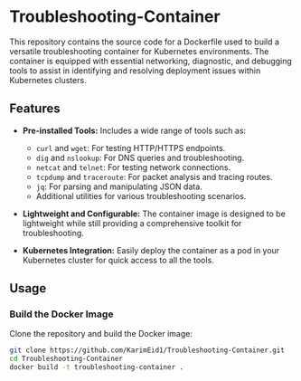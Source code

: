 # Troubleshooting-Container

This repository contains the source code for a Dockerfile used to build a versatile troubleshooting container for Kubernetes environments. The container is equipped with essential networking, diagnostic, and debugging tools to assist in identifying and resolving deployment issues within Kubernetes clusters.

## Features

- **Pre-installed Tools:** Includes a wide range of tools such as:
  - `curl` and `wget`: For testing HTTP/HTTPS endpoints.
  - `dig` and `nslookup`: For DNS queries and troubleshooting.
  - `netcat` and `telnet`: For testing network connections.
  - `tcpdump` and `traceroute`: For packet analysis and tracing routes.
  - `jq`: For parsing and manipulating JSON data.
  - Additional utilities for various troubleshooting scenarios.

- **Lightweight and Configurable:** The container image is designed to be lightweight while still providing a comprehensive toolkit for troubleshooting.

- **Kubernetes Integration:** Easily deploy the container as a pod in your Kubernetes cluster for quick access to all the tools.

## Usage

### Build the Docker Image

Clone the repository and build the Docker image:

```bash
git clone https://github.com/KarimEid1/Troubleshooting-Container.git
cd Troubleshooting-Container
docker build -t troubleshooting-container .
